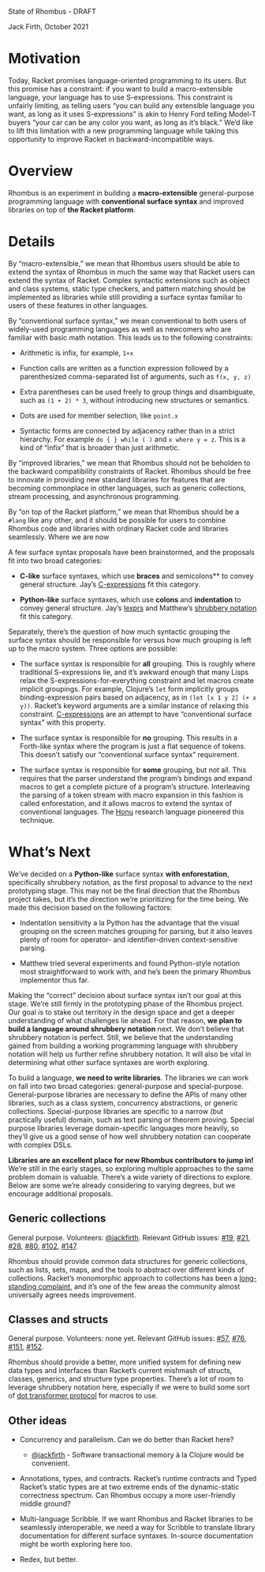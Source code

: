 State of Rhombus - DRAFT

Jack Firth, October 2021

# Motivation

Today, Racket promises language-oriented programming to its users. But
this promise has a constraint: if you want to build a macro-extensible
language, your language has to use S-expressions. This constraint is
unfairly limiting, as telling users “you can build any extensible
language you want, as long as it uses S-expressions” is akin to Henry
Ford telling Model-T buyers “your car can be any color you want, as
long as it’s black.” We’d like to lift this limitation with a new
programming language while taking this opportunity to improve Racket
in backward-incompatible ways.

# Overview

Rhombus is an experiment in building a **macro-extensible**
general-purpose programming language with **conventional surface syntax**
and improved libraries on top of **the Racket platform**.

# Details

By “macro-extensible,” we mean that Rhombus users should be able to
extend the syntax of Rhombus in much the same way that Racket users
can extend the syntax of Racket. Complex syntactic extensions such as
object and class systems, static type checkers, and pattern matching
should be implemented as libraries while still providing a surface
syntax familiar to users of these features in other languages.

By “conventional surface syntax,” we mean conventional to both users
of widely-used programming languages as well as newcomers who are
familiar with basic math notation. This leads us to the following
constraints:

 * Arithmetic is infix, for example, `1+x`
 
 * Function calls are written as a function expression followed by a
   parenthesized comma-separated list of arguments, such as `f(x, y, z)`
 
 * Extra parentheses can be used freely to group things and
   disambiguate, such as `(1 + 2) * 3`, without introducing new
   structures or semantics.
 
 * Dots are used for member selection, like `point.x`
 
 * Syntactic forms are connected by adjacency rather than in a strict
   hierarchy. For example `do { } while ( )` and `x where y = z`. This
   is a kind of “infix” that is broader than just arithmetic.

By “improved libraries,” we mean that Rhombus should not be beholden
to the backward compatibility constraints of Racket. Rhombus should be
free to innovate in providing new standard libraries for features that
are becoming commonplace in other languages, such as generic
collections, stream processing, and asynchronous programming.

By “on top of the Racket platform,” we mean that Rhombus should be a
`#lang` like any other, and it should be possible for users to combine
Rhombus code and libraries with ordinary Racket code and libraries
seamlessly. Where we are now

A few surface syntax proposals have been brainstormed, and the
proposals fit into two broad categories:

 * **C-like** surface syntaxes, which use **braces** and semicolons**
   to convey general structure. Jay’s
   [C-expressions](https://github.com/racket/rhombus-brainstorming/pull/88)
   fit this category.

 * **Python-like** surface syntaxes, which use **colons** and
   **indentation** to convey general structure. Jay’s
   [lexprs](https://github.com/racket/rhombus-brainstorming/pull/114) and
   Matthew’s
   [shrubbery notation](https://github.com/racket/rhombus-brainstorming/pull/122)
   fit this category.

Separately, there’s the question of how much syntactic grouping the
surface syntax should be responsible for versus how much grouping is
left up to the macro system. Three options are possible:

 * The surface syntax is responsible for **all** grouping. This is roughly
   where traditional S-expressions lie, and it’s awkward enough that
   many Lisps relax the S-expressions-for-everything constraint and
   let macros create implicit groupings. For example, Clojure’s `let`
   form implicitly groups binding-expression pairs based on adjacency,
   as in `(let [x 1 y 2] (+ x y))`. Racket’s keyword arguments are a
   similar instance of relaxing this constraint.
   [C-expressions](https://github.com/racket/rhombus-brainstorming/pull/88) are an
   attempt to have “conventional surface syntax” with this property.
 
 * The surface syntax is responsible for **no** grouping. This results in
   a Forth-like syntax where the program is just a flat sequence of
   tokens. This doesn’t satisfy our “conventional surface syntax”
   requirement.
 
 * The surface syntax is responsible for **some** grouping, but not all.
   This requires that the parser understand the program’s bindings and
   expand macros to get a complete picture of a program’s structure.
   Interleaving the parsing of a token stream with macro expansion in
   this fashion is called enforestation, and it allows macros to
   extend the syntax of conventional languages. The
   [Honu](https://www.cs.utah.edu/plt/publications/gpce12-rf.pdf) research
   language pioneered this technique.

# What’s Next

We’ve decided on a **Python-like** surface syntax **with
enforestation**, specifically shrubbery notation, as the first
proposal to advance to the next prototyping stage. This may not be the
final direction that the Rhombus project takes, but it’s the direction
we’re prioritizing for the time being. We made this decision based on
the following factors:

 * Indentation sensitivity a la Python has the advantage that the
   visual grouping on the screen matches grouping for parsing, but it
   also leaves plenty of room for operator- and identifier-driven
   context-sensitive parsing.

 * Matthew tried several experiments and found Python-style notation
   most straightforward to work with, and he’s been the primary
   Rhombus implementor thus far.

Making the “correct” decision about surface syntax isn’t our goal at
this stage. We’re still firmly in the prototyping phase of the Rhombus
project. Our goal is to stake out territory in the design space and
get a deeper understanding of what challenges lie ahead. For that
reason, **we plan to build a language around shrubbery notation**
next. We don’t believe that shrubbery notation is perfect. Still, we
believe that the understanding gained from building a working
programming language with shrubbery notation will help us further
refine shrubbery notation. It will also be vital in determining what
other surface syntaxes are worth exploring.

To build a language, **we need to write libraries**. The libraries we can
work on fall into two broad categories: general-purpose and
special-purpose. General-purpose libraries are necessary to define the
APIs of many other libraries, such as a class system, concurrency
abstractions, or generic collections. Special-purpose libraries are
specific to a narrow (but practically useful) domain, such as text
parsing or theorem proving. Special purpose libraries leverage
domain-specific languages more heavily, so they’ll give us a good
sense of how well shrubbery notation can cooperate with complex DSLs.

**Libraries are an excellent place for new Rhombus contributors to jump
in!** We’re still in the early stages, so exploring multiple approaches
to the same problem domain is valuable. There’s a wide variety of
directions to explore. Below are some we’re already considering to
varying degrees, but we encourage additional proposals.

## Generic collections

General purpose. Volunteers:
[@jackfirth](https://github.com/jackfirth/). Relevant GitHub issues:
[#19](https://github.com/racket/rhombus-brainstorming/issues/19),
[#21](https://github.com/racket/rhombus-brainstorming/issues/21),
[#28](https://github.com/racket/rhombus-brainstorming/issues/28),
[#80](https://github.com/racket/rhombus-brainstorming/issues/80),
[#102](https://github.com/racket/rhombus-brainstorming/issues/102),
[#147](https://github.com/racket/rhombus-brainstorming/issues/147).

Rhombus should provide common data structures for generic collections,
such as lists, sets, maps, and the tools to abstract over different
kinds of collections. Racket’s monomorphic approach to collections has
been a [long-standing complaint](http://programming-puzzler.blogspot.com/2010/08/racket-vs-clojure.html), and it’s one of the few areas the
community almost universally agrees needs improvement.

## Classes and structs

General purpose. Volunteers: none yet. Relevant GitHub issues:
[#57](https://github.com/racket/rhombus-brainstorming/issues/57),
[#76](https://github.com/racket/rhombus-brainstorming/issues/176),
[#151](https://github.com/racket/rhombus-brainstorming/issues/151),
[#152](https://github.com/racket/rhombus-brainstorming/issues/152).

Rhombus should provide a better, more unified system for defining new
data types and interfaces than Racket’s current mishmash of structs,
classes, generics, and structure type properties. There’s a lot of
room to leverage shrubbery notation here, especially if we were to
build some sort of [dot transformer protocol](https://github.com/racket/rhombus-brainstorming/issues/151) for macros to use.

## Other ideas

* Concurrency and parallelism. Can we do better than Racket here?

  - [@jackfirth](https://github.com/jackfirth/) - Software
    transactional memory à la Clojure would be convenient.

* Annotations, types, and contracts. Racket’s runtime contracts and
  Typed Racket’s static types are at two extreme ends of the
  dynamic-static correctness spectrum. Can Rhombus occupy a more
  user-friendly middle ground?

* Multi-language Scribble. If we want Rhombus and Racket libraries to
  be seamlessly interoperable, we need a way for Scribble to translate
  library documentation for different surface syntaxes. In-source
  documentation might be worth exploring here too.

* Redex, but better.

